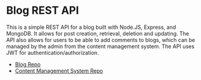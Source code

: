 # Blog REST API

This is a simple REST API for a blog built with Node.JS, Express, and MongoDB. It allows for post creation, retrieval, deletion and updating. The API also allows for users to be able to add comments to blogs, which can be managed by the admin from the content management system. The API uses JWT for authentication/authorization. 

- [Blog Repo](https://github.com/chrisrbentley/blog-client)
- [Content Management System Repo](https://github.com/chrisrbentley/blog-cms)
